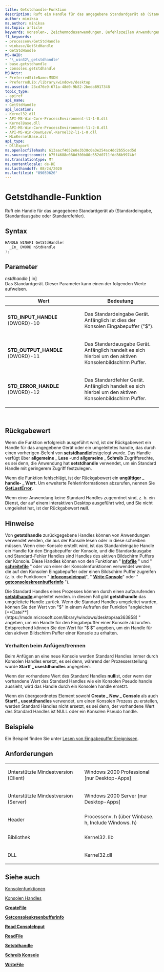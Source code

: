 ```yaml
---
title: Getstdhandle-Funktion
description: Ruft ein Handle für das angegebene Standardgerät ab (Standardeingabe, Standardausgabe oder Standardfehler).
author: miniksa
ms.author: miniksa
ms.topic: article
keywords: Konsolen-, Zeichenmodusanwendungen, Befehlszeilen Anwendungen, Terminalanwendungen, Konsolen-API
f1_keywords:
- processenv/GetStdHandle
- winbase/GetStdHandle
- GetStdHandle
MS-HAID:
- '\_win32\_getstdhandle'
- base.getstdhandle
- consoles.getstdhandle
MSHAttr:
- PreferredSiteName:MSDN
- PreferredLib:/library/windows/desktop
ms.assetid: 23cd76e9-671a-48d0-9b82-2beda8917348
topic_type:
- apiref
api_name:
- GetStdHandle
api_location:
- Kernel32.dll
- API-MS-Win-Core-ProcessEnvironment-l1-1-0.dll
- KernelBase.dll
- API-MS-Win-Core-ProcessEnvironment-l1-2-0.dll
- API-MS-Win-DownLevel-Kernel32-l1-1-0.dll
- MinKernelBase.dll
api_type:
- DllExport
ms.openlocfilehash: 613aacf4052e8e3b38c0a3e254ac4dd2b55ced5d
ms.sourcegitcommit: b75f4688e080d300b80c552d0711fdd86b9974bf
ms.translationtype: MT
ms.contentlocale: de-DE
ms.lasthandoff: 08/24/2020
ms.locfileid: "89059626"
---
```

# <a name="getstdhandle-function"></a>Getstdhandle-Funktion


Ruft ein Handle für das angegebene Standardgerät ab (Standardeingabe, Standardausgabe oder Standardfehler).

<a name="syntax"></a>Syntax
------

```C
HANDLE WINAPI GetStdHandle(
  _In_ DWORD nStdHandle
);
```

<a name="parameters"></a>Parameter
----------

*nstdhandle* \[ in\]  
Das Standardgerät. Dieser Parameter kann einen der folgenden Werte aufweisen.

<table>
<colgroup>
<col width="50%" />
<col width="50%" />
</colgroup>
<thead>
<tr class="header">
<th>Wert</th>
<th>Bedeutung</th>
</tr>
</thead>
<tbody>
<tr class="odd">
<td><span id="STD_INPUT_HANDLE"></span><span id="std_input_handle"></span>
<strong>STD_INPUT_HANDLE</strong> (DWORD)-10</td>
<td><p>Das Standardeingabe Gerät. Anfänglich ist dies der Konsolen Eingabepuffer ("$").</p></td>
</tr>
<tr class="even">
<td><span id="STD_OUTPUT_HANDLE"></span><span id="std_output_handle"></span>
<strong>STD_OUTPUT_HANDLE</strong> (DWORD)-11</td>
<td><p>Das Standardausgabe Gerät. Anfänglich handelt es sich hierbei um den aktiven Konsolenbildschirm Puffer.</p></td>
</tr>
<tr class="odd">
<td><span id="STD_ERROR_HANDLE"></span><span id="std_error_handle"></span>
<strong>STD_ERROR_HANDLE</strong> (DWORD)-12</td>
<td><p>Das Standardfehler Gerät. Anfänglich handelt es sich hierbei um den aktiven Konsolenbildschirm Puffer.</p></td>
</tr>
</tbody>
</table>

 

<a name="return-value"></a>Rückgabewert
------------

Wenn die Funktion erfolgreich ausgeführt wird, ist der Rückgabewert ein Handle für das angegebene Gerät oder ein umgeleitetes handle, das durch einen vorherigen-Befehl von [**setstdhandle**](setstdhandle.md)festgelegt wurde. Das Handle verfügt über **allgemeine \_ Lese** -und **allgemeine \_ Schreib** Zugriffsrechte, es sei denn, die Anwendung hat **setstdhandle** verwendet, um ein Standard Handle mit geringerem Zugriff festzulegen.

Wenn die Funktion fehlschlägt, ist der Rückgabewert ein **ungültiger \_ handle- \_ Wert**. Um erweiterte Fehlerinformationen abzurufen, nennen Sie [**GetLastError**](https://msdn.microsoft.com/library/windows/desktop/ms679360).

Wenn einer Anwendung keine Standard Handles zugeordnet sind, z. b. ein Dienst, der auf einem interaktiven Desktop ausgeführt wird, und Sie nicht umgeleitet hat, ist der Rückgabewert **null**.

<a name="remarks"></a>Hinweise
-------

Von **getstdhandle** zurückgegebene Handles können von Anwendungen verwendet werden, die aus der Konsole lesen oder in diese schreiben müssen. Wenn eine-Konsole erstellt wird, ist das Standardeingabe Handle ein Handle für den Eingabepuffer der Konsole, und die Standardausgabe und Standard-Fehler Handles sind Handles des aktiven Bildschirm Puffers der Konsole. Diese Handles können von den Funktionen " [**Infofile**](https://msdn.microsoft.com/library/windows/desktop/aa365467) " und " [**schreitefile**](https://msdn.microsoft.com/library/windows/desktop/aa365747) " oder von einer der Konsolenfunktionen verwendet werden, die auf den Konsolen Eingabepuffer oder einen Bildschirm Puffer zugreifen (z. b. die Funktionen " [**infoconsoleinput**](readconsoleinput.md)", " [**Write Console**](writeconsole.md)" oder " [**getconsoleskreenbufferinfo**](getconsolescreenbufferinfo.md) ").

Die Standard Handles eines Prozesses können durch einen aufzurufenden [**setstdhandle**](setstdhandle.md)umgeleitet werden. in diesem Fall gibt **getstdhandle** das umgeleitete Handle zurück. Wenn die Standard Handles umgeleitet wurden, können Sie den Wert von "$" in einem Aufrufen der Funktion "angleichen [**Datei**](https://msdn.microsoft.com/library/windows/desktop/aa363858) " angeben, um ein Handle für den Eingabepuffer einer Konsole abzurufen. Entsprechend können Sie den Wert für "$ $" angeben, um ein Handle für den aktiven Bildschirm Puffer einer Konsole zu erhalten.

### <a name="span-idattach_detach_behaviorspanspan-idattach_detach_behaviorspanspan-idattach_detach_behaviorspanattachdetach-behavior"></a><span id="Attach_detach_behavior"></span><span id="attach_detach_behavior"></span><span id="ATTACH_DETACH_BEHAVIOR"></span>Verhalten beim Anfügen/trennen

Beim Anfügen an eine neue Konsole werden Standard Handles immer durch Konsolen Handles ersetzt, es sei denn, während der Prozesserstellung wurde **Startf \_ usestdhandles** angegeben.

Wenn der vorhandene Wert des Standard Handles **null**ist, oder wenn der vorhandene Wert des Standard Handles wie ein Konsolen Pseudo handle aussieht, wird das Handle durch ein Konsolen handle ersetzt.

Wenn ein übergeordnetes Element sowohl **Create \_ New \_ Console** als auch **Startf \_ usestdhandles** verwendet, um einen Konsolen Prozess zu erstellen, werden Standard Handles nicht ersetzt, es sei denn, der vorhandene Wert des Standard Handles ist NULL oder ein Konsolen Pseudo handle.

<a name="examples"></a>Beispiele
--------

Ein Beispiel finden Sie unter [Lesen von Eingabepuffer Ereignissen](reading-input-buffer-events.md).

<a name="requirements"></a>Anforderungen
------------

<table>
<colgroup>
<col width="50%" />
<col width="50%" />
</colgroup>
<tbody>
<tr class="odd">
<td><p>Unterstützte Mindestversion (Client)</p></td>
<td><p>Windows 2000 Professional [nur Desktop-Apps]</p></td>
</tr>
<tr class="even">
<td><p>Unterstützte Mindestversion (Server)</p></td>
<td><p>Windows 2000 Server [nur Desktop-Apps]</p></td>
</tr>
<tr class="odd">
<td><p>Header</p></td>
<td>Processenv. h (über Winbase. h, Include Windows. h)</td>
</tr>
<tr class="even">
<td><p>Bibliothek</p></td>
<td>Kernel32. lib</td>
</tr>
<tr class="odd">
<td><p>DLL</p></td>
<td>Kernel32.dll</td>
</tr>
<tr class="even">
</tr>
<tr class="odd">
</tr>
<tr class="even">
</tr>
</tbody>
</table>

## <a name="span-idsee_alsospansee-also"></a><span id="see_also"></span>Siehe auch


[Konsolenfunktionen](console-functions.md)

[Konsolen Handles](console-handles.md)

[**CreateFile**](https://msdn.microsoft.com/library/windows/desktop/aa363858)

[**Getconsoleskreenbufferinfo**](getconsolescreenbufferinfo.md)

[**Read ConsoleInput**](readconsoleinput.md)

[**ReadFile**](https://msdn.microsoft.com/library/windows/desktop/aa365467)

[**Setstdhandle**](setstdhandle.md)

[**Schreib Konsole**](writeconsole.md)

[**WriteFile**](https://msdn.microsoft.com/library/windows/desktop/aa365747)

 

 




